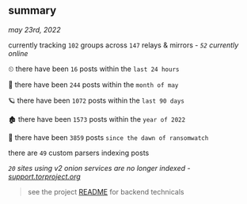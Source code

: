 
## summary
_may 23rd, 2022_

currently tracking `102` groups across `147` relays & mirrors - _`52` currently online_

⏲ there have been `16` posts within the `last 24 hours`

🦈 there have been `244` posts within the `month of may`

🪐 there have been `1072` posts within the `last 90 days`

🏚 there have been `1573` posts within the `year of 2022`

🦕 there have been `3859` posts `since the dawn of ransomwatch`

there are `49` custom parsers indexing posts

_`20` sites using v2 onion services are no longer indexed - [support.torproject.org](https://support.torproject.org/onionservices/v2-deprecation/)_

> see the project [README](https://github.com/joshhighet/ransomwatch#ransomwatch--) for backend technicals

